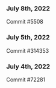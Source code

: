 ### July 8th, 2022

Commit #5508

### July 5th, 2022

Commit #314353


### July 4th, 2022

Commit #72281
